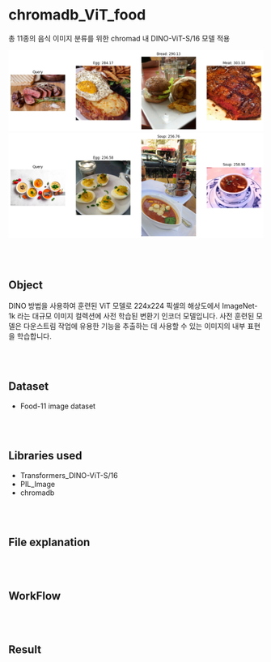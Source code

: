 # chromadb_ViT_food

총 11종의 음식 이미지 분류를 위한 chromad 내 DINO-ViT-S/16 모델 적용 

<img src="image/result_food_meat.png">
<img src="image/result_food_soup.png">


<br /><br /> 
## Object

DINO 방법을 사용하여 훈련된 ViT 모델로 224x224 픽셀의 해상도에서 ImageNet-1k 라는 대규모 이미지 컬렉션에 사전 학습된 변환기 인코더 모델입니다.
사전 훈련된 모델은 다운스트림 작업에 유용한 기능을 추출하는 데 사용할 수 있는 이미지의 내부 표현을 학습합니다.



<br /><br /> 
## Dataset

- Food-11 image dataset

<br /><br /> 
## Libraries used

- Transformers_DINO-ViT-S/16
- PIL_Image
- chromadb

<br /><br /> 
## File explanation

<br /><br /> 
## WorkFlow

<br /><br /> 
## Result

